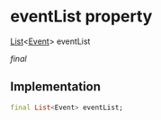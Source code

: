 


# eventList property







[List](https://api.flutter.dev/flutter/dart-core/List-class.html)&lt;[Event](../../models_events_event_model/Event-class.md)> eventList
  
_<span class="feature">final</span>_






## Implementation

```dart
final List<Event> eventList;
```







